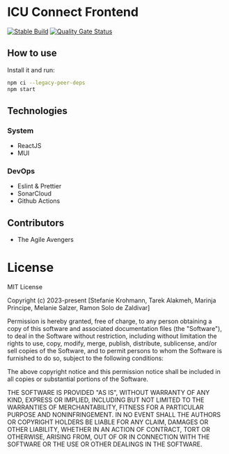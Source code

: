 # ICU Connect Frontend

[![Stable Build](https://github.com/The-Agile-Avengers/icu-connect-frontend/actions/workflows/ci_cd_pipeline.yml/badge.svg)](https://github.com/The-Agile-Avengers/icu-connect-frontend/actions/workflows/ci_cd_pipeline.yml) [![Quality Gate Status](https://sonarcloud.io/api/project_badges/measure?project=The-Agile-Avengers_icu-connect-frontend&metric=alert_status)](https://sonarcloud.io/summary/new_code?id=The-Agile-Avengers_icu-connect-frontend)

## How to use

Install it and run:

```sh
npm ci --legacy-peer-deps
npm start
```

## Technologies

### System

- ReactJS
- MUI

### DevOps

- Eslint & Prettier
- SonarCloud
- Github Actions

## Contributors

- The Agile Avengers

# License

MIT License

Copyright (c) 2023-present [Stefanie Krohmann, Tarek Alakmeh, Marinja Principe, Melanie Salzer, Ramon Solo de Zaldivar]

Permission is hereby granted, free of charge, to any person obtaining a copy
of this software and associated documentation files (the "Software"), to deal
in the Software without restriction, including without limitation the rights
to use, copy, modify, merge, publish, distribute, sublicense, and/or sell
copies of the Software, and to permit persons to whom the Software is
furnished to do so, subject to the following conditions:

The above copyright notice and this permission notice shall be included in all
copies or substantial portions of the Software.

THE SOFTWARE IS PROVIDED "AS IS", WITHOUT WARRANTY OF ANY KIND, EXPRESS OR
IMPLIED, INCLUDING BUT NOT LIMITED TO THE WARRANTIES OF MERCHANTABILITY,
FITNESS FOR A PARTICULAR PURPOSE AND NONINFRINGEMENT. IN NO EVENT SHALL THE
AUTHORS OR COPYRIGHT HOLDERS BE LIABLE FOR ANY CLAIM, DAMAGES OR OTHER
LIABILITY, WHETHER IN AN ACTION OF CONTRACT, TORT OR OTHERWISE, ARISING FROM,
OUT OF OR IN CONNECTION WITH THE SOFTWARE OR THE USE OR OTHER DEALINGS IN THE
SOFTWARE.
